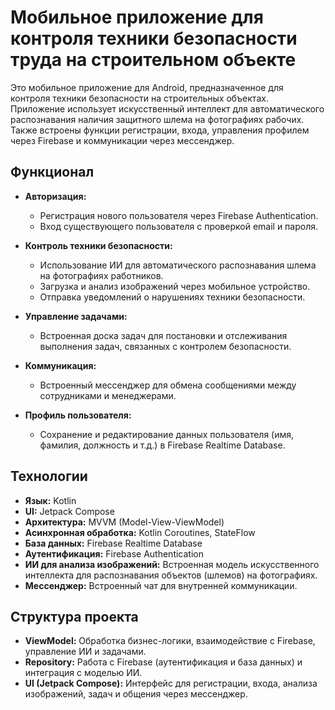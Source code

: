 # **Мобильное приложение для контроля техники безопасности труда на строительном объекте**

Это мобильное приложение для Android, предназначенное для контроля техники безопасности на строительных объектах. Приложение использует искусственный интеллект для автоматического распознавания наличия защитного шлема на фотографиях рабочих. Также встроены функции регистрации, входа, управления профилем через Firebase и коммуникации через мессенджер.

## **Функционал**
- **Авторизация:**
  - Регистрация нового пользователя через Firebase Authentication.
  - Вход существующего пользователя с проверкой email и пароля.
  
- **Контроль техники безопасности:**
  - Использование ИИ для автоматического распознавания шлема на фотографиях работников.
  - Загрузка и анализ изображений через мобильное устройство.
  - Отправка уведомлений о нарушениях техники безопасности.

- **Управление задачами:**
  - Встроенная доска задач для постановки и отслеживания выполнения задач, связанных с контролем безопасности.
  
- **Коммуникация:**
  - Встроенный мессенджер для обмена сообщениями между сотрудниками и менеджерами.
  
- **Профиль пользователя:**
  - Сохранение и редактирование данных пользователя (имя, фамилия, должность и т.д.) в Firebase Realtime Database.

## **Технологии**
- **Язык:** Kotlin
- **UI:** Jetpack Compose
- **Архитектура:** MVVM (Model-View-ViewModel)
- **Асинхронная обработка:** Kotlin Coroutines, StateFlow
- **База данных:** Firebase Realtime Database
- **Аутентификация:** Firebase Authentication
- **ИИ для анализа изображений:** Встроенная модель искусственного интеллекта для распознавания объектов (шлемов) на фотографиях.
- **Мессенджер:** Встроенный чат для внутренней коммуникации.

## **Структура проекта**

- **ViewModel:** Обработка бизнес-логики, взаимодействие с Firebase, управление ИИ и задачами.
- **Repository:** Работа с Firebase (аутентификация и база данных) и интеграция с моделью ИИ.
- **UI (Jetpack Compose):** Интерфейс для регистрации, входа, анализа изображений, задач и общения через мессенджер.
